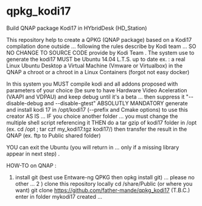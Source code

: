 # qpkg_kodi17
Build QNAP package Kodi17 in HYbridDesk (HD_Station)

This repository help to create a QPKG (QNAP package) based on a Kodi17 compilation done outside ... following the rules describe by Kodi team ... SO NO CHANGE TO SOURCE CODE provide by Kodi Team .
The system use to generate the kodi17 MUST be Ubuntu 14.04 L.T.S. up to date
ex. :
a real Linux Ubuntu Desktop
a Virtual Machine (Vmware or Virtualbox)
in the QNAP a chroot or a chroot in a Linux Containers (forgot not easy docker)

In this system you MUST compile kodi and all addons proposed with parameters of your choice (be sure to have Hardware Video Aceleration
(VAAPI and VDPAU) and keep debug until it's a beta ... then suppress it "--disable-debug and --disable-gtest"
ABSOLUTLY MANDATORY generate and install kodi 17 in /opt/kodi17 (--prefix and Cmake options) to use this creator AS IS
... IF you choice another folder ... you must change the multiple shell script referencing it
THEN
do a tar gzip of kodi17 folder in /opt (ex. cd /opt ; tar czf my_kodi17.tgz kodi17/)
then transfer the result in the QNAP (ex. ftp to Public shared folder)

YOU can exit the Ubuntu (you will return in ... only if a missing library appear in next step) .

HOW-TO on QNAP :
1) install git (best use Entware-ng QPKG then opkg install git) ... please no other ...
2 ) clone this repository locally
cd /share/Public (or where you want)
git clone https://github.com/father-mande/qpkg_kodi17 (T.B.C.)
enter in folder mykodi17 created ...
